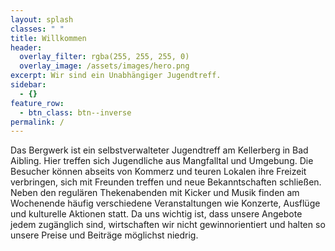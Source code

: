 ```yaml
---
layout: splash
classes: " "
title: Willkommen
header:
  overlay_filter: rgba(255, 255, 255, 0)
  overlay_image: /assets/images/hero.png
excerpt: Wir sind ein Unabhängiger Jugendtreff.
sidebar:
  - {}
feature_row:
  - btn_class: btn--inverse
permalink: /
---
```

Das Bergwerk ist ein selbstverwalteter Jugendtreff am Kellerberg in Bad Aibling. Hier treffen sich Jugendliche aus Mangfalltal und Umgebung. Die Besucher können abseits von Kommerz und teuren Lokalen ihre Freizeit verbringen, sich mit Freunden treffen und neue Bekanntschaften schließen. Neben den regulären Thekenabenden mit Kicker und Musik finden am Wochenende häufig verschiedene Veranstaltungen wie Konzerte, Ausflüge und kulturelle Aktionen statt. Da uns wichtig ist, dass unsere Angebote jedem zugänglich sind, wirtschaften wir nicht gewinnorientiert und halten so unsere Preise und Beiträge möglichst niedrig.